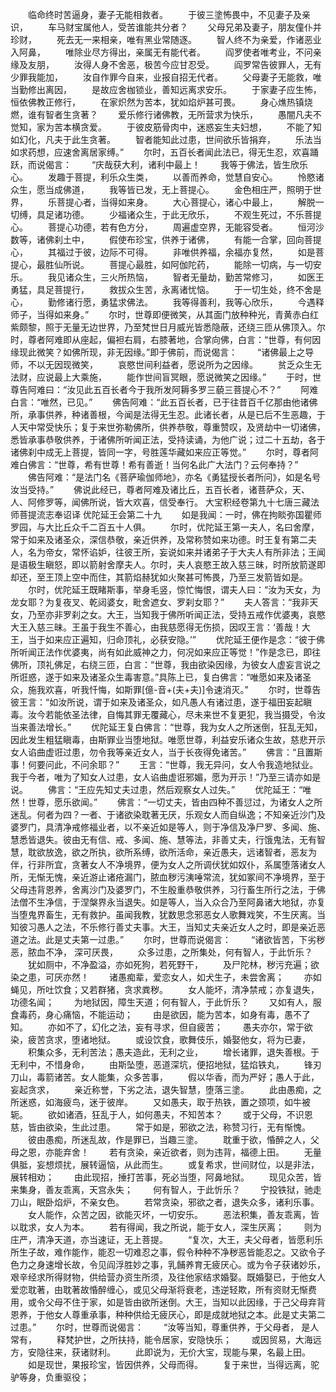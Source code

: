 <!-- { "loadSidebar": true } -->
　　临命终时苦逼身，妻子无能相救者。
　　于彼三塗怖畏中，不见妻子及亲识，
　　车马财宝属他人，受苦谁能共分者？
　　父母兄弟及妻子，朋友僮仆并珍财，
　　死去无一来相亲，唯有黑业常随逐。
　　智人终不为亲爱，作诸恶业入阿鼻，
　　唯除业尽方得出，亲属无有能代者。
　　阎罗使者唯考业，不问亲缘及友朋，
　　汝得人身不舍恶，极苦今应甘忍受。
　　阎罗常告彼罪人，无有少罪我能加，
　　汝自作罪今自来，业报自招无代者。
　　父母妻子无能救，唯当勤修出离因，
　　是故应舍枷锁业，善知远离求安乐。
　　于家妻子应生怖，恒依佛教正修行，
　　在家炽然为苦本，犹如焰炉甚可畏。
　　身心燋热镇烧燃，谁有智者生贪著？
　　爱乐修行诸佛教，无所营求为快乐，
　　愚闇凡夫不觉知，家为苦本横贪爱。
　　于彼皮筋骨肉中，迷惑妄生夫妇想，
　　不能了知如幻化，凡夫于此生贪著。
　　智者能知此过患，世间欲乐皆捐弃，
　　乐法当如求药想，应速舍离居家缚。”
　　尔时，五百长者闻此法已，得无生忍，欢喜踊跃，而说偈言：
　　“庆哉获大利，诸利中最上！
　　我等于佛法，皆生欣乐心。
　　发趣于菩提，利乐众生类，
　　以善而养命，觉慧自安心。
　　怜愍诸众生，愿当成佛道，
　　我等皆已发，无上菩提心。
　　金色相庄严，照明于世界，
　　乐菩提心者，当得如来身。
　　大心菩提心，诸心中最上，
　　解脱一切缚，具足诸功德。
　　少福诸众生，于此无欣乐，
　　不观生死过，不乐菩提心。
　　菩提心功德，若有色方分，
　　周遍虚空界，无能容受者。
　　恒河沙数等，诸佛刹土中，
　　假使布珍宝，供养于诸佛，
　　有能一合掌，回向菩提心，
　　其福过于彼，边际不可得。
　　非唯供养福，余福亦复然，
　　如是菩提心，最胜仙所说。
　　菩提心最胜，如阿伽陀药，
　　能除一切病，与一切安乐。
　　我见诸众生，三火所热恼，
　　智者无量劫，勤苦常修习，
　　如医王勇猛，具足菩提行，
　　救拔众生苦，永离诸忧恼。
　　于一切生处，终不舍是心，
　　勤修诸行愿，勇猛求佛法。
　　我等得善利，我等心欣乐，
　　今遇释师子，当得如来身。”
　　尔时，世尊即便微笑，从其面门放种种光，青黄赤白红紫颇黎，照于无量无边世界，乃至梵世日月威光皆悉隐蔽，还绕三匝从佛顶入。尔时，尊者阿难即从座起，偏袒右肩，右膝著地，合掌向佛，白言：“世尊，有何因缘现此微笑？如佛所现，非无因缘。”即于佛前，而说偈言：
　　“诸佛最上之导师，不以无因现微笑，
　　哀愍世间利益者，愿说所为之因缘。
　　贫乏众生无法财，应说最上大乘施，
　　能作世间盲冥眼，愿说微笑之因缘。”
　　于时，世尊告阿难曰：“汝见此五百长者今于我所发阿耨多罗三藐三菩提心不？”
　　阿难白言：“唯然，已见。”
　　佛告阿难：“此五百长者，已于往昔百千亿那由他诸佛所，承事供养，种诸善根，今闻是法得无生忍。此诸长者，从是已后不生恶趣，于人天中常受快乐；复于来世弥勒佛所，供养恭敬，尊重赞叹，及贤劫中一切诸佛，悉皆承事恭敬供养，于诸佛所听闻正法，受持读诵，为他广说；过二十五劫，各于诸佛刹中成无上菩提，皆同一字，号胜莲华藏如来应正等觉。”
　　尔时，尊者阿难白佛言：“世尊，希有世尊！希有善逝！当何名此广大法门？云何奉持？”
　　佛告阿难：“是法门名《菩萨瑜伽师地》，亦名《勇猛授长者所问》，如是名号汝当受持。”
　　佛说此经已，尊者阿难及诸比丘，五百长者，诸菩萨众，天、人、阿修罗等，闻佛所说，皆大欢喜，信受奉行。
大宝积经卷第九十七唐三藏法师菩提流志奉诏译
优陀延王会第二十九
　　如是我闻：一时，佛在拘睒弥国瞿师罗园，与大比丘众千二百五十人俱。
　　尔时，优陀延王第一夫人，名曰舍摩，常于如来及诸圣众，深信恭敬，亲近供养，及常称赞如来功德。时王复有第二夫人，名为帝女，常怀谄妒，往彼王所，妄说如来并诸弟子于大夫人有所非法；王闻是语极生瞋怒，即以箭射舍摩夫人。尔时，夫人哀愍王故入慈三昧，时所放箭遂即却还，至王顶上空中而住，其箭焰赫犹如火聚甚可怖畏，乃至三发箭皆如是。
　　尔时，优陀延王既睹斯事，举身毛竖，惊忙悔恨，谓夫人曰：“汝为天女，为龙女耶？为复夜叉、乾闼婆女，毗舍遮女、罗刹女耶？”
　　夫人答言：“我非天女，乃至亦非罗刹之女。大王，当知我于佛所听闻正法，受持五戒作优婆夷，哀愍大王入慈三昧。王虽于我生不善心，由我慈愿得无伤损，因叹王言：‘善哉！大王，当于如来应正遍知，归命顶礼，必获安隐。’”
　　优陀延王便作是念：“彼于佛所听闻正法作优婆夷，尚有如此威神之力，何况如来应正等觉！”作是念已，即往佛所，顶礼佛足，右绕三匝，白言：“世尊，我由欲染因缘，为彼女人虚妄言说之所诳惑，遂于如来及诸圣众生毒害意。”具陈上已，复白佛言：“唯愿如来及诸圣众，施我欢喜，听我忏悔，如斯罪[億-音+(夫+夫)]令速消灭。”
　　尔时，世尊告彼王言：“如汝所说，谓于如来及诸圣众，如凡愚人有诸过患，遂于福田妄起瞋毒。汝今若能依圣法律，自悔其罪无覆藏心，尽未来世不复更犯，我当摄受，令汝当来善法增长。”
　　优陀延王复白佛言：“世尊，我为女人之所迷倒，狂乱无知，因此发生粗猛瞋毒，由斯罪业当堕地狱。唯愿世尊，利益安乐诸众生故，慈悲开示女人谄曲虚诳过患，勿令我等亲近女人，当于长夜得免诸苦。”
　　佛言：“且置斯事！何要问此，不问余耶？”
　　王言：“世尊，我无异问，女人令我造地狱业。我于今者，唯为了知女人过患，女人谄曲虚诳邪媚，愿为开示！”乃至三请亦如是说。
　　佛言：“王应先知丈夫过患，然后观察女人过失。”
　　优陀延王：“唯然！世尊，愿乐欲闻。”
　　佛言：“一切丈夫，皆由四种不善愆过，为诸女人之所迷乱。何者为四？一者、于诸欲染耽著无厌，乐观女人而自纵逸；不知亲近沙门及婆罗门，具清净戒修福业者，以不亲近如是等人，则于净信及净尸罗、多闻、施、慧悉皆退失。彼由无有信、戒、多闻、施、慧等法，非善丈夫，行饿鬼法，无有智慧，耽欲放逸，欲之所执，欲所系缚，欲所活命，亲近愚夫，远诸智者，恶友为伴，行非所宜，贪著女人不净境界，便为女人之所调伏犹如奴仆，系属堕落诸女人所，无惭无愧，亲近游止诸疮漏门，脓血秽污洟唾常流，犹如冢间不净境界，至于父母违背恩养，舍离沙门及婆罗门，不生殷重恭敬供养，习行畜生所行之法，于佛法僧不生净信，于涅槃界永当退失。如是等人，当入众合乃至阿鼻诸大地狱，亦复当堕鬼界畜生，无有救护。虽闻我教，犹数思念邪恶女人歌舞戏笑，不生厌离。当知彼习愚人之法，不乐修行善丈夫事。大王，当知丈夫亲近女人之时，即是亲近恶道之法。此是丈夫第一过患。”
　　尔时，世尊而说偈言：
　　“诸欲皆苦，下劣秽恶，脓血不净，
深可厌畏，
　　众多过患，之所集处，何有智人，于此忻乐？
　　犹如厕中，不净盈溢，亦如死狗，若死野干，
　　及尸陀林，秽污充遍；欲染之患，可厌亦然！
　　诸愚痴辈，爱恋女人，如犬生子，未尝舍离；
　　亦如蝇见，所吐饮食；又若群猪，贪求粪秽。
　　女人能坏，清净禁戒；亦复退失，功德名闻；
　　为地狱因，障生天道；何有智人，于此忻乐？
　　又如有人，服食毒药，身心痛恼，不能运动；
　　由是欲因，能为苦本，如身有毒，愚不了知。
　　亦如不了，幻化之法，妄有寻求，但自疲苦；
　　愚夫亦尔，常于欲染，疲苦贪求，堕诸地狱。
　　或设饮食，歌舞伎乐，婚娶他女，将为已妻，
　　积集众多，无利苦法；愚夫造此，无利之业，
　　增长诸罪，退失善根。于无利中，不惜身命，
　　由斯坠堕，恶道深坑，便招地狱，猛焰铁丸，
　　锋刃刀山，毒箭诸苦。女人能集，众多苦事，
　　假以华香，而为严好；愚人于此，妄起贪求，
　　亲近称誉，下劣之法，退失智慧，堕落三塗。
　　此由愚痴，之所迷惑，如海疲鸟，迷于彼岸。
　　又如愚夫，取于热铁，置之颈项，如牛被轭。
　　欲如诸酒，狂乱于人，如何愚夫，不知苦本？
　　或于父母，不识恩慈，皆由欲染，生此过患。
　　常于如是，邪欲之法，称赞习行，无有惭愧。
　　彼由愚痴，所迷乱故，作是罪已，当趣三塗。
　　耽重于欲，惛醉之人，父母之恩，亦能弃舍！
　　若有贪染，亲近欲者，则为违背，福德上田。
　　无量俱胝，妄想烦扰，展转逼恼，从此而生。
　　或复希求，世间财位，以是非法，展转相劝；
　　由此现招，捶打苦事，死必当堕，阿鼻地狱。
　　现见众苦，皆来集身，善友乖离，天宫永失；
　　何有智人，于此忻乐？
　　宁投铁狱，驰走刀山，眠卧焰炉，不亲女色。
　　若常贪染，邪欲之者，退失众多，诸利乐事。
　　女人能作，众苦之因，欲能灭坏，一切安乐。
　　恶法积集，善友乖离，皆以耽求，女人为本。
　　若有得闻，我之所说，能于女人，深生厌离；
　　则为庄严，清净天道，亦当速证，无上菩提。
　　“复次，大王，夫父母者，皆愿利乐所生子故，难作能作，能忍一切难忍之事，假令种种不净秽恶皆能忍之。又欲令子色力之身速增长故，令见阎浮胜妙之事，乳餔养育无疲厌心。或为令子获诸妙乐，艰辛经求所得财物，供给营办资生所须，及往他家结求婚娶。既婚娶已，于他女人爱恋耽著，由耽著故惛醉缠心，或见父母渐将衰老，违逆轻欺，所有资财无惭费用，或令父母不住于家，如是皆由欲所迷倒。大王，当知以此因缘，于己父母弃背恩养，于他女人尊重承事，种种供给无疲厌心，即是成就地狱之本。此是丈夫第二过患。”
　　尔时，世尊而说偈言：
　　“汝等当知，尊重供养，于父母者，
是人常有，
　　释梵护世，之所扶持，能令居家，安隐快乐；
　　或因贸易，大海远方，安隐往来，获诸财利。
　　此即说为，无价大宝，现能与果，名最上田。
　　如是现世，果报珍宝，皆因供养，父母而得。
　　复于来世，当得远离，驼驴等身，负重驱役；
